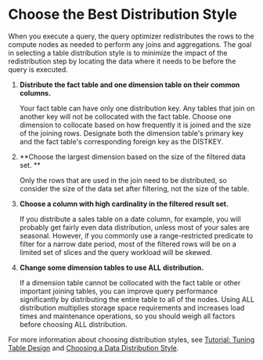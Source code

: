 # Choose the Best Distribution Style<a name="c_best-practices-best-dist-key"></a>

When you execute a query, the query optimizer redistributes the rows to the compute nodes as needed to perform any joins and aggregations\. The goal in selecting a table distribution style is to minimize the impact of the redistribution step by locating the data where it needs to be before the query is executed\.

1. **Distribute the fact table and one dimension table on their common columns\.**

   Your fact table can have only one distribution key\. Any tables that join on another key will not be collocated with the fact table\. Choose one dimension to collocate based on how frequently it is joined and the size of the joining rows\. Designate both the dimension table's primary key and the fact table's corresponding foreign key as the DISTKEY\. 

1. **Choose the largest dimension based on the size of the filtered data set\. **

   Only the rows that are used in the join need to be distributed, so consider the size of the data set after filtering, not the size of the table\. 

1. **Choose a column with high cardinality in the filtered result set\.** 

   If you distribute a sales table on a date column, for example, you will probably get fairly even data distribution, unless most of your sales are seasonal\. However, if you commonly use a range\-restricted predicate to filter for a narrow date period, most of the filtered rows will be on a limited set of slices and the query workload will be skewed\. 

1. **Change some dimension tables to use ALL distribution\.**

   If a dimension table cannot be collocated with the fact table or other important joining tables, you can improve query performance significantly by distributing the entire table to all of the nodes\. Using ALL distribution multiplies storage space requirements and increases load times and maintenance operations, so you should weigh all factors before choosing ALL distribution\.

For more information about choosing distribution styles, see [Tutorial: Tuning Table Design](tutorial-tuning-tables.md) and [Choosing a Data Distribution Style](t_Distributing_data.md)\.